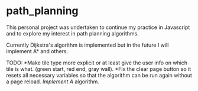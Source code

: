 # path_planning

This personal project was undertaken to continue my practice in Javascript and to explore my interest in path planning algorithms. 

Currently Dijkstra's algorithm is implemented but in the future I will implement A* and others.

TODO: *Make tile type more explicit or at least give the user info on which tile is what. (green start, red end, gray wall).
      *Fix the clear page button so it resets all necessary variables so that the algorithm can be run again without a page reload.
      *Implement A* algorithm.
